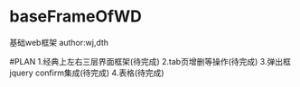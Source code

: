# baseFrameOfWD
基础web框架
author:wj,dth

#PLAN
1.经典上左右三层界面框架(待完成)
2.tab页增删等操作(待完成)
3.弹出框jquery confirm集成(待完成)
4.表格(待完成)

